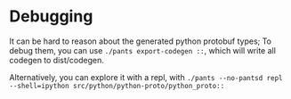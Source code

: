 # Debugging

It can be hard to reason about the generated python protobuf types; To debug
them, you can use `./pants export-codegen ::`, which will write all codegen to
dist/codegen.

Alternatively, you can explore it with a repl, with
`./pants --no-pantsd repl --shell=ipython src/python/python-proto/python_proto::`
